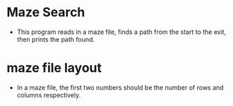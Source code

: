# Maze Search
- This program reads in a maze file, finds a path from the start to the exit, then prints the path found.
# maze file layout
- In a maze file, the first two numbers should be the number of rows and columns respectively.
